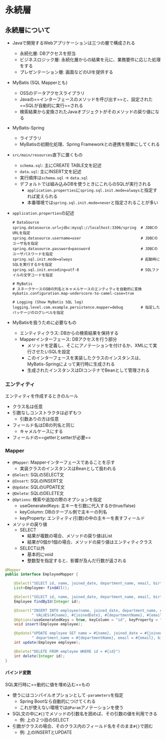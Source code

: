 # 永続層

## 永続層について

- Javaで開発するWebアプリケーションは三つの層で構成される
    - 永続化層: DBアクセスを担当
    - ビジネスロジック層: 永続化層からの結果を元に、業務要件に応じた処理をする
    - プレゼンテーション層: 画面などのUIを提供する
- MyBatis (SQL Mapperとも)
    - OSSのデータアクセスライブラリ
    - Javaの==インターフェースのメソッドを呼び出す==と、設定された==SQLが自動的に実行==される
    - 検索結果から変換されたJavaオブジェクトがそのメソッドの戻り値になる
- MyBatis-Spring
    - ライブラリ
    - MyBatisの初期化処理、Spring Frameworkとの連携を簡単にしてくれる
- `src/main/resources`直下に置くもの
    - `schema.sql`: 主にCREATE TABLE文を記述
    - `data.sql`: 主にINSERT文を記述
    - 実行順序は`schema.sql` -> `data.sql`
    - デフォルトでは組み込みDBを使うときにこれらのSQLが実行される
        - `application.properties`に`spring.sql.init.mode=always`と指定すれば変えられる
        - 本番環境では`spring.sql.init.mode=never`と指定されることが多い
- `application.properties`の記述
    ```shell
    # DataSource
    spring.datasource.url=jdbc:mysql://localhost:3306/spring  # JDBCのURLを指定
    spring.datasource.username=user                           # JDBCのユーザ名を指定
    spring.datasource.password=password                       # JDBCのユーザパスワードを指定
    spring.sql.init.mode=always                               # 起動時にSQLを実行するかを指定
    spring.sql.init.encoding=utf-8                            # SQLファイルの文字コードを指定

    # MyBatis
    # スネークケースのDBの列名とキャメルケースのエンティティを自動的に変換
    mybatis.configuration.map-underscore-to-camel-case=true

    # Logging (Show MyBatis SQL log)
    logging.level.com.example.persistence.mapper=debug        # 指定したパッケージのログレベルを指定
    ```

- MyBatisを扱うために必要なもの
    - エンティティクラス: DBからの検索結果を保持する
    - Mapperインターフェース: DBアクセスを行う部分
        - メソッドを定義し、そこにアノテーションを付けるか、XMLにて実行させたいSQLを設定
        - このインターフェースを実装したクラスのインスタンスは、MyBatis-Springによって実行時に生成される
        - 生成されたインスタンスはDIコンテナでBeanとして管理される

### エンティティ

エンティティを作成するときのルール
- クラス名は任意
- 引数なしコンストラクタは必ずもつ
    - 引数ありの方は任意
- フィールド名はDBの列名と同じ
    - キャメルケースにする
- フィールドの==getterとsetterが必要==

### Mapper

- `@Mapper`: Mapperインターフェースであることを示す
    - 実装クラスのインスタンスはBeanとして扱われる
- `@Select`: SQLのSELECT文
- `@Insert`: SQLのINSERT文
- `@Update`: SQLのUPDATE文
- `@Delete`: SQLのDELETE文
- `@Options`: 検索や追加の際のオプションを指定
    - useGeneratedKeys: 主キーを引数に代入するか(true/false)
    - keyColumn: DBのテーブル側で主キーの列名
    - keyProperty: エンティティ(引数)の中の主キーを表すフィールド
- メソッドの戻り値
    - SELECT
        - 結果が複数の場合、メソッドの戻り値はList
        - 結果が0個か1個の場合、メソッドの戻り値はエンティティクラス
    - SELECT以外
        - 基本的にvoid
        - 整数型を指定すると、影響が及んだ行数が返される

```java
@Mapper
public interface EmployeeMapper {

    @Select("SELECT id, name, joined_date, department_name, email, birth_day FROM employee")
    List<Employee> findAll();

    @Select("SELECT id, name, joined_date, department_name, email, birth_day FROM employee WHERE id = #{id}")
    Employee findById(Integer id);

    @Insert("INSERT INTO employee(name, joined_date, department_name, email, birth_day)" +
            " VALUES(#{name}, #{joinedDate}, #{departmentName}, #{email}, #{birthDay})")
    @Options(useGeneratedKeys = true, keyColumn = "id", keyProperty = "id")
    void insert(Employee employee);

    @Update("UPDATE employee SET name = #{name}, joined_date = #{joinedDate}," +
            " department_name = #{departmentName}, email = #{email}, birth_day = #{birthDay} WHERE id = #{id}")
    int update(Employee employee);

    @Delete("DELETE FROM employee WHERE id = #{id}")
    int delete(Integer id);
}
```

#### バインド変数

SQL実行時に==動的に値を埋め込む==もの
- 使うにはコンパイルオプションとして`-parameters`を指定
    - Spring Bootなら自動的につけてくれる
    - これが使えない環境では`@Param`アノテーションを使う
- SQL文の中に`#{}`でメソッドの引数名を囲めば、その引数の値を利用できる
    - 例: 上の２つ目のSELECT
- 引数がクラスの場合、そのクラス内のフィールド名をそのまま`#{}`で囲む
    - 例: 上のINSERTとUPDATE
